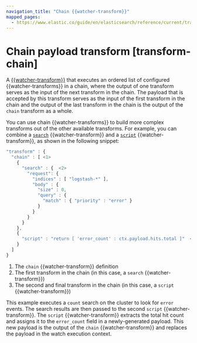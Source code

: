 ```yaml
---
navigation_title: "Chain {{watcher-transform}}"
mapped_pages:
  - https://www.elastic.co/guide/en/elasticsearch/reference/current/transform-chain.html
---
```


# Chain payload transform [transform-chain]

A [{{watcher-transform}}](transform.md) that executes an ordered list of configured {{watcher-transforms}} in a chain, where the output of one transform serves as the input of the next transform in the chain. The payload that is accepted by this transform serves as the input of the first transform in the chain and the output of the last transform in the chain is the output of the `chain` transform as a whole.

You can use chain {{watcher-transforms}} to build more complex transforms out of the other available transforms. For example, you can combine a [`search`](transform-search.md) {{watcher-transform}} and a [`script`](transform-script.md) {{watcher-transform}}, as shown in the following snippet:

```js
"transform" : {
  "chain" : [ <1>
    {
      "search" : {  <2>
        "request": {
          "indices" : [ "logstash-*" ],
          "body" : {
            "size" : 0,
            "query" : {
              "match" : { "priority" : "error" }
            }
          }
        }
      }
    },
    {
      "script" : "return [ 'error_count' : ctx.payload.hits.total ]"  <3>
    }
  ]
}
```

1. The `chain` {{watcher-transform}} definition
2. The first transform in the chain (in this case, a `search` {{watcher-transform}})
3. The second and final transform in the chain (in this case, a `script` {{watcher-transform}})

This example executes a `count` search on the cluster to look for `error` events. The search results are then passed to the second `script` {{watcher-transform}}. The `script` {{watcher-transform}} extracts the total hit count and assigns it to the `error_count` field in a newly-generated payload. This new payload is the output of the `chain` {{watcher-transform}} and replaces the payload in the watch execution context.
